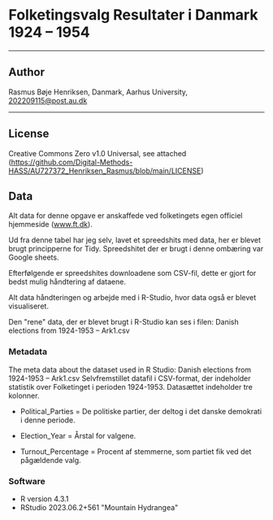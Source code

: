 # Folketingsvalg Resultater i Danmark 1924 – 1954


---
## Author
Rasmus Bøje Henriksen, Danmark, Aarhus University, 202209115@post.au.dk

---

## License
Creative Commons Zero v1.0 Universal, see attached (https://github.com/Digital-Methods-HASS/AU727372_Henriksen_Rasmus/blob/main/LICENSE)

## Data
Alt data for denne opgave er anskaffede ved folketingets egen officiel hjemmeside (www.ft.dk).

Ud fra denne tabel har jeg selv, lavet et spreedshits med data, her er blevet brugt principperne for Tidy. Spreedshitet der er brugt i denne ombæring var Google sheets. 

Efterfølgende er spreedshites downloadene som CSV-fil, dette er gjort for bedst mulig håndtering af dataene. 

Alt data håndteringen og arbejde med i R-Studio, hvor data også er blevet visualiseret.

Den "rene" data, der er blevet brugt i R-Studio kan ses i filen: Danish elections from 1924-1953 – Ark1.csv

### Metadata
The meta data about the dataset used in R Studio: Danish elections from 1924-1953 – Ark1.csv
Selvfremstillet datafil i CSV-format, der indeholder statistik over Folketinget i perioden 1924-1953. Datasættet indeholder tre kolonner.

* Political_Parties = De politiske partier, der deltog i det danske demokrati i denne periode.

* Election_Year = Årstal for valgene.

* Turnout_Percentage = Procent af stemmerne, som partiet fik ved det pågældende valg.

### Software
* R version 4.3.1
* RStudio 2023.06.2+561 "Mountain Hydrangea"

